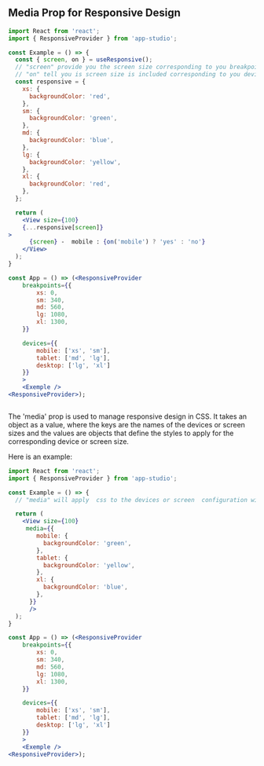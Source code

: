 ## Media Prop for Responsive Design

```jsx
import React from 'react';
import { ResponsiveProvider } from 'app-studio';

const Example = () => {
  const { screen, on } = useResponsive();
  // "screen" provide you the screen size corresponding to you breakpoints
  // "on" tell you is screen size is included corresponding to you devices
  const responsive = {
    xs: {
      backgroundColor: 'red',
    },
    sm: {
      backgroundColor: 'green',
    },
    md: {
      backgroundColor: 'blue',
    },
    lg: {
      backgroundColor: 'yellow',
    },
    xl: {
      backgroundColor: 'red',
    },
  };

  return (
    <View size={100} 
    {...responsive[screen]}       
>
      {screen} -  mobile : {on('mobile') ? 'yes' : 'no'}
    </View>
  );
}

const App = () => (<ResponsiveProvider 
    breakpoints={{
        xs: 0,
        sm: 340,
        md: 560,
        lg: 1080,
        xl: 1300,
    }} 

    devices={{  
        mobile: ['xs', 'sm'],
        tablet: ['md', 'lg'],
        desktop: ['lg', 'xl']
    }}
    >
    <Exemple />
<ResponsiveProvider>);



```


The 'media' prop is used to manage responsive design in CSS. It takes an object as a value, where the keys are the names of the devices or screen sizes and the values are objects that define the styles to apply for the corresponding device or screen size. 

Here is an example:


```jsx
import React from 'react';
import { ResponsiveProvider } from 'app-studio';

const Example = () => {
  // "media" will apply  css to the devices or screen  configuration without rerendering the component

  return (
    <View size={100} 
     media={{
        mobile: {
          backgroundColor: 'green',
        },
        tablet: {
          backgroundColor: 'yellow',
        },
        xl: {
          backgroundColor: 'blue',
        },
      }}  
      />
  );
}

const App = () => (<ResponsiveProvider 
    breakpoints={{
        xs: 0,
        sm: 340,
        md: 560,
        lg: 1080,
        xl: 1300,
    }} 

    devices={{  
        mobile: ['xs', 'sm'],
        tablet: ['md', 'lg'],
        desktop: ['lg', 'xl']
    }}
    >
    <Exemple />
<ResponsiveProvider>);



```